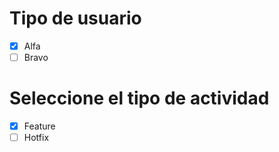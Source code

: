# Tipo de usuario
- [x] Alfa
- [ ] Bravo 

# Seleccione el tipo de actividad
- [x] Feature
- [ ] Hotfix